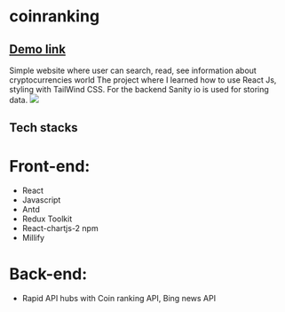 # coinranking
## [Demo link](https://shareimg1995.netlify.app/)
Simple website where user can search, read, see information about cryptocurrencies world
The project where I learned how to use React Js, styling with TailWind CSS. For the backend Sanity io is used for storing data.
<img src='https://camo.githubusercontent.com/06005647905522c1c8a706b5b54b42199822f022a8857491f64bbd2c90eefde8/68747470733a2f2f692e6962622e636f2f386768354a63382f696d6167652e706e67'>
## Tech stacks

# Front-end:
+ React 
+ Javascript  
+ Antd
+ Redux Toolkit
+ React-chartjs-2 npm 
+ Millify  


# Back-end:
+ Rapid API hubs with Coin ranking API, Bing news API

